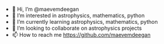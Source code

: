 - 👋 Hi, I’m @maevemdeegan
- 👀 I’m interested in astrophysics, mathematics, python
- 🌱 I’m currently learning astrophysics, mathematics, python
- 💞️ I’m looking to collaborate on astrophysics projects
- 📫 How to reach me https://github.com/maevemdeegan 

<!---
maevemdeegan/maevemdeegan is a ✨ special ✨ repository because its `README.md` (this file) appears on your GitHub profile.
You can click the Preview link to take a look at your changes.
--->
